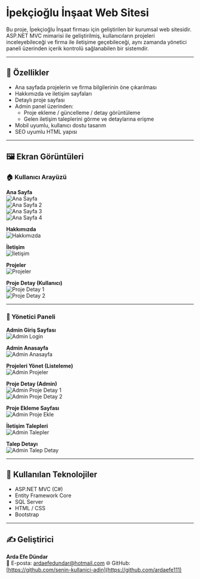 # İpekçioğlu İnşaat Web Sitesi

Bu proje, İpekçioğlu İnşaat firması için geliştirilen bir kurumsal web sitesidir. ASP.NET MVC mimarisi ile geliştirilmiş, kullanıcıların projeleri inceleyebileceği ve firma ile iletişime geçebileceği, aynı zamanda yönetici paneli üzerinden içerik kontrolü sağlanabilen bir sistemdir.

---

## 🔧 Özellikler

- Ana sayfada projelerin ve firma bilgilerinin öne çıkarılması
- Hakkımızda ve iletişim sayfaları
- Detaylı proje sayfası
- Admin panel üzerinden:
  - Proje ekleme / güncelleme / detay görüntüleme
  - Gelen iletişim taleplerini görme ve detaylarına erişme
- Mobil uyumlu, kullanıcı dostu tasarım
- SEO uyumlu HTML yapısı

---

## 🖼️ Ekran Görüntüleri

### 🏠 Kullanıcı Arayüzü

**Ana Sayfa**  
![Ana Sayfa](screenshots/homepage-1.PNG)  
![Ana Sayfa 2](screenshots/homepage-2.PNG)  
![Ana Sayfa 3](screenshots/homepage-3.PNG)  
![Ana Sayfa 4](screenshots/homepage-4.PNG)

**Hakkımızda**  
![Hakkımızda](screenshots/about.PNG)

**İletişim**  
![İletişim](screenshots/contact.PNG)

**Projeler**  
![Projeler](screenshots/projects.PNG)

**Proje Detay (Kullanıcı)**  
![Proje Detay 1](screenshots/project-detail-1.PNG)  
![Proje Detay 2](screenshots/project-detail-2.PNG)

---

### 🔐 Yönetici Paneli

**Admin Giriş Sayfası**  
![Admin Login](screenshots/admin-login.PNG)

**Admin Anasayfa**  
![Admin Anasayfa](screenshots/admin-home.PNG)

**Projeleri Yönet (Listeleme)**  
![Admin Projeler](screenshots/admin-projects.PNG)

**Proje Detay (Admin)**  
![Admin Proje Detay 1](screenshots/admin-project-detail-1.PNG)  
![Admin Proje Detay 2](screenshots/admin-project-detail-2.PNG)

**Proje Ekleme Sayfası**  
![Admin Proje Ekle](screenshots/admin-project-add.PNG)

**İletişim Talepleri**  
![Admin Talepler](screenshots/admin-messages.PNG)

**Talep Detayı**  
![Admin Talep Detay](screenshots/admin-message-detail.PNG)

---

## 🧰 Kullanılan Teknolojiler

- ASP.NET MVC (C#)
- Entity Framework Core
- SQL Server
- HTML / CSS
- Bootstrap

---

## ✍️ Geliştirici

**Arda Efe Dündar**  
📧 E-posta: ardaefedundar@hotmail.com 
🌐 GitHub: [https://github.com/senin-kullanici-adin](https://github.com/ardaefe111)
